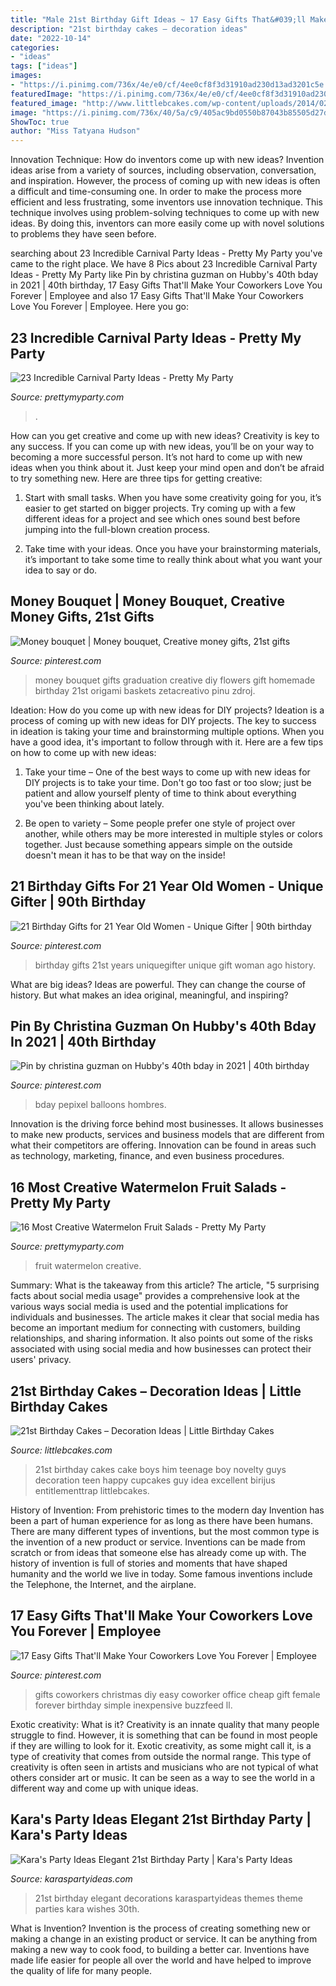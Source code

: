```yaml
---
title: "Male 21st Birthday Gift Ideas ~ 17 Easy Gifts That&#039;ll Make Your Coworkers Love You Forever"
description: "21st birthday cakes – decoration ideas"
date: "2022-10-14"
categories:
- "ideas"
tags: ["ideas"]
images:
- "https://i.pinimg.com/736x/4e/e0/cf/4ee0cf8f3d31910ad230d13ad3201c5e.jpg"
featuredImage: "https://i.pinimg.com/736x/4e/e0/cf/4ee0cf8f3d31910ad230d13ad3201c5e.jpg"
featured_image: "http://www.littlebcakes.com/wp-content/uploads/2014/02/21st-Birthday-Cake-768x1024.jpg"
image: "https://i.pinimg.com/736x/40/5a/c9/405ac9bd0550b87043b85505d27d413b--money-bouquet-gift-wrapping.jpg"
ShowToc: true
author: "Miss Tatyana Hudson"
---
```



Innovation Technique: How do inventors come up with new ideas?
Invention ideas arise from a variety of sources, including observation, conversation, and inspiration. However, the process of coming up with new ideas is often a difficult and time-consuming one. In order to make the process more efficient and less frustrating, some inventors use innovation technique. This technique involves using problem-solving techniques to come up with new ideas. By doing this, inventors can more easily come up with novel solutions to problems they have seen before.

	

		
searching about 23 Incredible Carnival Party Ideas - Pretty My Party you've came to the right place. We have 8 Pics about 23 Incredible Carnival Party Ideas - Pretty My Party like Pin by christina guzman on Hubby&#039;s 40th bday in 2021 | 40th birthday, 17 Easy Gifts That&#039;ll Make Your Coworkers Love You Forever | Employee and also 17 Easy Gifts That&#039;ll Make Your Coworkers Love You Forever | Employee. Here you go:
		
    
## 23 Incredible Carnival Party Ideas - Pretty My Party

<img loading=lazy src="https://www.prettymyparty.com/wp-content/uploads/2017/08/Carnival-Party-Table.jpg" onerror="this.onerror=null;this.src='https://tse4.mm.bing.net/th?id=OIP.oobAT2dDkZx-_ypLtuhKHQHaKY&amp;pid=15.1';" alt="23 Incredible Carnival Party Ideas - Pretty My Party">

_Source: prettymyparty.com_

>. 

	

How can you get creative and come up with new ideas?
Creativity is key to any success. If you can come up with new ideas, you’ll be on your way to becoming a more successful person. It’s not hard to come up with new ideas when you think about it. Just keep your mind open and don’t be afraid to try something new. Here are three tips for getting creative:
1. Start with small tasks. When you have some creativity going for you, it’s easier to get started on bigger projects. Try coming up with a few different ideas for a project and see which ones sound best before jumping into the full-blown creation process.

2. Take time with your ideas. Once you have your brainstorming materials, it’s important to take some time to really think about what you want your idea to say or do.

    
## Money Bouquet | Money Bouquet, Creative Money Gifts, 21st Gifts

<img loading=lazy src="https://i.pinimg.com/736x/40/5a/c9/405ac9bd0550b87043b85505d27d413b--money-bouquet-gift-wrapping.jpg" onerror="this.onerror=null;this.src='https://tse3.mm.bing.net/th?id=OIP.RKPmmwjCUe2MQ76Q3uHBJAHaJ3&amp;pid=15.1';" alt="Money bouquet | Money bouquet, Creative money gifts, 21st gifts">

_Source: pinterest.com_

>money bouquet gifts graduation creative diy flowers gift homemade birthday 21st origami baskets zetacreativo pinu zdroj. 

	

Ideation: How do you come up with new ideas for DIY projects?
Ideation is a process of coming up with new ideas for DIY projects. The key to success in ideation is taking your time and brainstorming multiple options. When you have a good idea, it's important to follow through with it. Here are a few tips on how to come up with new ideas:
1. Take your time – One of the best ways to come up with new ideas for DIY projects is to take your time. Don't go too fast or too slow; just be patient and allow yourself plenty of time to think about everything you've been thinking about lately.

2. Be open to variety – Some people prefer one style of project over another, while others may be more interested in multiple styles or colors together. Just because something appears simple on the outside doesn't mean it has to be that way on the inside!


    
## 21 Birthday Gifts For 21 Year Old Women - Unique Gifter | 90th Birthday

<img loading=lazy src="https://i.pinimg.com/736x/e0/bc/e5/e0bce51625f8cd4822d2bc1a8b4db5d3.jpg" onerror="this.onerror=null;this.src='https://tse1.mm.bing.net/th?id=OIP.NDf5kHsvxr7oV71XEkPuYgHaKL&amp;pid=15.1';" alt="21 Birthday Gifts for 21 Year Old Women - Unique Gifter | 90th birthday">

_Source: pinterest.com_

>birthday gifts 21st years uniquegifter unique gift woman ago history. 

	

What are big ideas?
Ideas are powerful. They can change the course of history. But what makes an idea original, meaningful, and inspiring?

    
## Pin By Christina Guzman On Hubby&#039;s 40th Bday In 2021 | 40th Birthday

<img loading=lazy src="https://i.pinimg.com/736x/18/ac/d0/18acd0b933e9193c7561eba75d42d4b8.jpg" onerror="this.onerror=null;this.src='https://tse2.mm.bing.net/th?id=OIP.r3-W0Ze1dbaG2i99CUSRIgHaHS&amp;pid=15.1';" alt="Pin by christina guzman on Hubby&#039;s 40th bday in 2021 | 40th birthday">

_Source: pinterest.com_

>bday pepixel balloons hombres. 

	

Innovation is the driving force behind most businesses. It allows businesses to make new products, services and business models that are different from what their competitors are offering. Innovation can be found in areas such as technology, marketing, finance, and even business procedures.

    
## 16 Most Creative Watermelon Fruit Salads - Pretty My Party

<img loading=lazy src="https://www.prettymyparty.com/wp-content/uploads/2016/06/fd60de6c3c5bdd267a87f3fd987f88b7.jpg" onerror="this.onerror=null;this.src='https://tse1.mm.bing.net/th?id=OIP.MmWDvytd43kcDXbc3jEvsAHaJ4&amp;pid=15.1';" alt="16 Most Creative Watermelon Fruit Salads - Pretty My Party">

_Source: prettymyparty.com_

>fruit watermelon creative. 

	

Summary: What is the takeaway from this article?
The article, "5 surprising facts about social media usage" provides a comprehensive look at the various ways social media is used and the potential implications for individuals and businesses. The article makes it clear that social media has become an important medium for connecting with customers, building relationships, and sharing information. It also points out some of the risks associated with using social media and how businesses can protect their users' privacy.

    
## 21st Birthday Cakes – Decoration Ideas | Little Birthday Cakes

<img loading=lazy src="http://www.littlebcakes.com/wp-content/uploads/2014/02/21st-Birthday-Cake-768x1024.jpg" onerror="this.onerror=null;this.src='https://tse2.mm.bing.net/th?id=OIP.dDSNhLNVPcQaiIWfbp_0LwHaJ4&amp;pid=15.1';" alt="21st Birthday Cakes – Decoration Ideas | Little Birthday Cakes">

_Source: littlebcakes.com_

>21st birthday cakes cake boys him teenage boy novelty guys decoration teen happy cupcakes guy idea excellent birijus entitlementtrap littlebcakes. 

	

History of Invention: From prehistoric times to the modern day
Invention has been a part of human experience for as long as there have been humans. There are many different types of inventions, but the most common type is the invention of a new product or service. Inventions can be made from scratch or from ideas that someone else has already come up with. The history of invention is full of stories and moments that have shaped humanity and the world we live in today. Some famous inventions include the Telephone, the Internet, and the airplane.

    
## 17 Easy Gifts That&#039;ll Make Your Coworkers Love You Forever | Employee

<img loading=lazy src="https://i.pinimg.com/736x/4e/e0/cf/4ee0cf8f3d31910ad230d13ad3201c5e.jpg" onerror="this.onerror=null;this.src='https://tse4.mm.bing.net/th?id=OIP.sqZOBF4ogG8zguh2p6GrswHaOO&amp;pid=15.1';" alt="17 Easy Gifts That&#039;ll Make Your Coworkers Love You Forever | Employee">

_Source: pinterest.com_

>gifts coworkers christmas diy easy coworker office cheap gift female forever birthday simple inexpensive buzzfeed ll. 

	

Exotic creativity: What is it?
Creativity is an innate quality that many people struggle to find. However, it is something that can be found in most people if they are willing to look for it. Exotic creativity, as some might call it, is a type of creativity that comes from outside the normal range. This type of creativity is often seen in artists and musicians who are not typical of what others consider art or music. It can be seen as a way to see the world in a different way and come up with unique ideas.

    
## Kara&#039;s Party Ideas Elegant 21st Birthday Party | Kara&#039;s Party Ideas

<img loading=lazy src="https://karaspartyideas.com/wp-content/uploads/2018/02/Elegant-21st-Birthday-Party-via-Karas-Party-Ideas-KarasPartyIdeas.com_.png" onerror="this.onerror=null;this.src='https://tse3.mm.bing.net/th?id=OIP.gOC9RpoPXoccD45U-C3fpwHaLH&amp;pid=15.1';" alt="Kara&#039;s Party Ideas Elegant 21st Birthday Party | Kara&#039;s Party Ideas">

_Source: karaspartyideas.com_

>21st birthday elegant decorations karaspartyideas themes theme parties kara wishes 30th. 

	

What is Invention?
Invention is the process of creating something new or making a change in an existing product or service. It can be anything from making a new way to cook food, to building a better car. Inventions have made life easier for people all over the world and have helped to improve the quality of life for many people.

